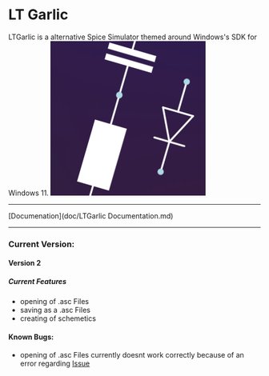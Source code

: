 # LT Garlic 
LTGarlic is a alternative Spice Simulator themed around Windows's SDK for Windows 11. 
![](doc/source/topbanner.png)

***

[Documenation](doc/LTGarlic Documentation.md)

*** 

### Current Version: 
#### Version 2 
##### Current Features 

* opening of .asc Files
* saving as a .asc Files
* creating of schemetics

#### Known Bugs:

* opening of .asc Files currently doesnt work correctly because of an error regarding [Issue](https://gitlab.com/basti-debug/LTgarlic/-/issues/42)
